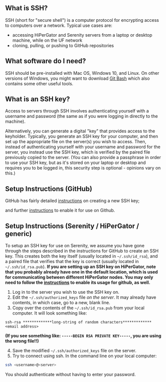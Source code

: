 ## What is SSH?

SSH (short for "secure shell") is a computer protocol for encrypting access to computers over a network. Typical use cases are:
* accessing HiPerGator and Serenity servers from a laptop or desktop machine, while on the UF network
* cloning, pulling, or pushing to GitHub repositories

## What software do I need?

SSH should be pre-installed with Mac OS, Windows 10, and Linux.
On other versions of Windows, you might want to download [Git Bash](https://gitforwindows.org/) which also contains some other useful tools.

## What is an SSH key?

Access to servers through SSH involves authenticating yourself with a username and password (the same as if you were logging in directly to the machine).

Alternatively, you can generate a digital "key" that provides access to the keyholder. Typically, you generate an SSH key for your computer, and then set up the appropriate file on the server(s) you wish to access. Then, instead of authenticating yourself with your username and password for the server, you instead use the SSH key, which is verified by the paired file previously copied to the server. (You can also provide a passphrase in order to use your SSH key, but as it's stored on your laptop or desktop and requires you to be logged in, this security step is optional - opinions vary on this.)

## Setup Instructions (GitHub)

GitHub has fairly detailed [instructions](https://help.github.com/en/articles/generating-a-new-ssh-key-and-adding-it-to-the-ssh-agent) on creating a new SSH key;

and further [instructions](https://help.github.com/en/github/authenticating-to-github/adding-a-new-ssh-key-to-your-github-account) to enable it for use on Github.

## Setup Instructions (Serenity / HiPerGator / generic)

To setup an SSH key for use on Serenity, we assume you have gone through the steps described in the instructions for GitHub to create an SSH key. This creates both the key itself (usually located in `~/.ssh/id_rsa`), and a paired file that verifies that the key is correct (usually located in `~/.ssh/id_rsa.pub`). **If you are setting up an SSH key on HiPerGator, note that you probably already have one in the default location, which is used for communicating between different HiPerGator nodes. You may only need to follow the [instructions](https://help.github.com/en/github/authenticating-to-github/adding-a-new-ssh-key-to-your-github-account) to enable its usage for github, as well.**

1. Log in to the server you wish to use the SSH key on.
2. Edit the `~/.ssh/authorized_keys` file *on the server*. It may already have contents, in which case, go to a new, blank line.
3. Copy over the contents of the `~/.ssh/id_rsa.pub` from your local computer. It will look something like:
```
ssh-rsa *************long-string of random characters************* <email address>
```

**(If you see something like: `-----BEGIN RSA PRIVATE KEY-----`, you are using the wrong file!!)**

4. Save the modified `~/.ssh/authorized_keys` file on the server.
5. Try to connect using ssh. In the command line on your local computer:
```bash
ssh <username>@<server>
```

You should authenticate without having to enter your password.

